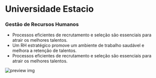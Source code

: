 # Universidade Estacio 
### Gestão de Recursos Humanos

- Processos eficientes de recrutamento e seleção são essenciais para atrair os melhores talentos.
- Um RH estratégico promove um ambiente de trabalho saudável e melhora a retenção de talentos.
- Processos eficientes de recrutamento e seleção são essenciais para atrair os melhores talentos.


![preview img](/preview.png)
